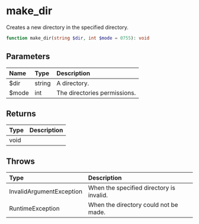 # make\_dir

Creates a new directory in the specified directory.

```php
function make_dir(string $dir, int $mode = 0755): void
```

## Parameters

| Name | Type | Description |
| :--- | :--- | :--- |
| $dir | string | A directory. |
| $mode | int | The directories permissions. |

## Returns

| Type | Description |
| :--- | :--- |
| void |  |

## Throws

| Type | Description |
| :--- | :--- |
| InvalidArgumentException | When the specified directory is invalid. |
| RuntimeException | When the directory could not be made. |